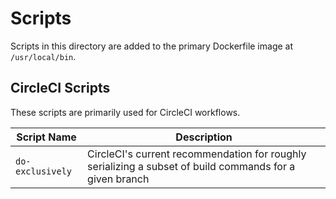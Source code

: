 # Scripts

Scripts in this directory are added to the primary Dockerfile image at `/usr/local/bin`.

## CircleCI Scripts

These scripts are primarily used for CircleCI workflows.

| Script Name | Description |
| --- | --- |
| `do-exclusively` | CircleCI's current recommendation for roughly serializing a subset of build commands for a given branch |
